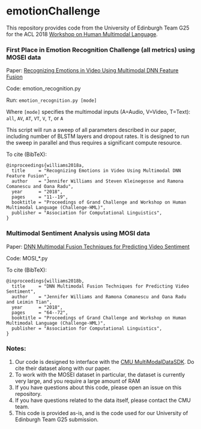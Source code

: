 # emotionChallenge

This repository provides code from the University of Edinburgh Team G25 for the ACL 2018 [Workshop on Human Multimodal Language](http://multicomp.cs.cmu.edu/acl2018multimodalchallenge/).

### First Place in Emotion Recognition Challenge (all metrics) using MOSEI data

Paper: [Recognizing Emotions in Video Using Multimodal DNN Feature Fusion](http://www.aclweb.org/anthology/W18-3302)

Code: emotion_recognition.py

Run: `emotion_recognition.py [mode]`

Where `[mode]` specifies the multimodal inputs (A=Audio, V=Video, T=Text): `all`, `AV`, `AT`, `VT`, `V`, `T`, or `A`

This script will run a sweep of all parameters described in our paper, including number of BLSTM layers and dropout rates. It is designed to run the sweep in parallel and thus requires a significant compute resource. 

To cite (BibTeX):
```
@inproceedings{williams2018a,
  title     = "Recognizing Emotions in Video Using Multimodal DNN Feature Fusion",
  author    = "Jennifer Williams and Steven Kleinegesse and Ramona Comanescu and Oana Radu",
  year      = "2018",
  pages     = "11--19",
  booktitle = "Proceedings of Grand Challenge and Workshop on Human Multimodal Language (Challenge-HML)",
  publisher = "Association for Computational Linguistics",
}
```

### Multimodal Sentiment Analysis using MOSI data

Paper: [DNN Multimodal Fusion Techniques for Predicting Video Sentiment](http://www.aclweb.org/anthology/W18-3309)

Code: MOSI_*.py

To cite (BibTeX):
```
@inproceedings{williams2018b,
  title     = "DNN Multimodal Fusion Techniques for Predicting Video Sentiment",
  author    = "Jennifer Williams and Ramona Comanescu and Oana Radu and Leimin Tian",
  year      = "2018",
  pages     = "64--72",
  booktitle = "Proceedings of Grand Challenge and Workshop on Human Multimodal Language (Challenge-HML)",
  publisher = "Association for Computational Linguistics",
}
```


### Notes:
1. Our code is designed to interface with the [CMU MultiModalDataSDK](https://github.com/A2Zadeh/CMU-MultimodalSDK). Do cite their dataset along with our paper.
2. To work with the MOSEI dataset in particular, the dataset is currently very large, and you require a large amount of RAM 
3. If you have questions about this code, please open an issue on this repository. 
4. If you have questions related to the data itself, please contact the CMU team.
5. This code is provided as-is, and is the code used for our University of Edinburgh Team G25 submission.
